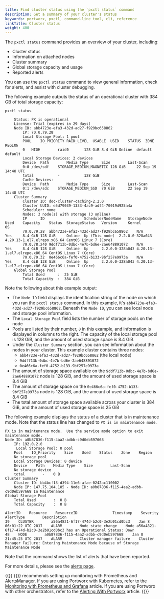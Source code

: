 ```yaml
---
title: Find cluster status using the `pxctl status` command
description: Get a summary of your cluster's status
keywords: portworx, pxctl, command-line tool, cli, reference
linkTitle: Cluster status
weight: 400
---
```


The `pxctl status` command provides an overview of your cluster, including:

- Cluster status
- Information on attached nodes
- Cluster summary
- Global storage capacity and usage
- Reported alerts

You can use the `pxctl status` command to view general information, check for alerts, and assist with cluster debugging.

The following example outputs the status of an operational cluster with 384 GB of total storage capacity:

```text
pxctl status
```

```output
	Status: PX is operational
	License: Trial (expires in 29 days)
	Node ID: abb4723e-efa3-432d-ad27-f929bc658862
		IP: 70.0.79.28
		Local Storage Pool: 1 pool
		POOL	IO_PRIORITY	RAID_LEVEL	USABLE	USED	STATUS	ZONE	REGION
		0	HIGH		raid0		128 GiB	8.4 GiB	Online	default	default
		Local Storage Devices: 2 devices
		Device	Path		Media Type		Size		Last-Scan
		0:0	/dev/sdf	STORAGE_MEDIUM_MAGNETIC	128 GiB		22 Sep 19 14:48 UTC
		total			-			128 GiB
		Cache Devices:
		Device	Path		Media Type		Size		Last-Scan
		0:1	/dev/sdc	STORAGE_MEDIUM_SSD	70 GiB		22 Sep 19 14:48 UTC
	Cluster Summary
		Cluster ID: doc-cluster-caching-2.2.0
		Cluster UUID: e5d79039-1333-4ac9-adf4-70019d925a4a
		Scheduler: none
		Nodes: 3 node(s) with storage (3 online)
		IP		ID					SchedulerNodeName	StorageNode	Used    Capacity	Status	StorageStatus	Version		Kernel				OS
		70.0.79.28	abb4723e-efa3-432d-ad27-f929bc658862	N/A			Yes		8.4 GiB 128 GiB		Online	Up (This node)	2.2.0.0-328a043	4.20.13-1.el7.elrepo.x86_64	CentOS Linux 7 (Core)
		70.0.78.240	9ddf713b-0dbc-4e7b-bd6e-2ae648891072	N/A			Yes		8.4 GiB 128 GiB		Online	Up		2.2.0.0-328a043	4.20.13-1.el7.elrepo.x86_64	CentOS Linux 7 (Core)
		70.0.79.32	0e466c6a-fef0-4752-b133-9bf257e9973a	N/A			Yes		8.4 GiB 128 GiB		Online	Up		2.2.0.0-328a043	4.20.13-1.el7.elrepo.x86_64	CentOS Linux 7 (Core)
	Global Storage Pool
		Total Used    	:  25 GiB
		Total Capacity	:  384 GiB
```

Note the following about this example output:

* The `Node ID` field displays the identification string of the node on which you ran the `pxctl status` command. In this example, it's `abb4723e-efa3-432d-ad27-f929bc658862`. Beneath the `Node ID`, you can see local node and storage pool information.
* The `Local Storage Pool` field lists the number of storage pools on the node
* Pools are listed by their number, `0` in this example, and information is displayed in columns to the right. The capacity of the local storage pool is 128 GiB, and the amount of used storage space is 8.4 GiB.
* Under the `Cluster Summary` section, you can see information about the nodes in your cluster. This example cluster contains three nodes:
  * `abb4723e-efa3-432d-ad27-f929bc658862` (the local node)
  * `9ddf713b-0dbc-4e7b-bd6e-2ae648891072`
  * `0e466c6a-fef0-4752-b133-9bf257e9973a`
* The amount of storage space available on the `9ddf713b-0dbc-4e7b-bd6e-2ae648891072` node is 128 GiB, and the amount of used storage space is 8.4 GiB
* The amount of storage space  on the `0e466c6a-fef0-4752-b133-9bf257e9973a` node is 128 GiB, and the amount of used storage space is 8.4 GiB
* The total amount of storage space available across your cluster is 384 GiB, and the amount of used storage space is 25 GiB

The following example displays the status of a cluster that is in maintenance mode. Note that the status line has changed to `PX is in maintenance mode`.


```text
PX is in maintenance mode.  Use the service mode option to exit maintenance mode.
Node ID: a0b87836-f115-4aa2-adbb-c9d0eb597668
    IP: 192.0.2.0
     Local Storage Pool: 0 pool
    Pool    IO_Priority    Size    Used    Status    Zone    Region
    No storage pool
    Local Storage Devices: 0 device
    Device    Path    Media Type    Size        Last-Scan
    No storage device
    total        -    0 B
Cluster Summary
    Cluster ID: bb4bcf13-d394-11e6-afae-0242ac110002
    Node IP: 147.75.104.185 - Node ID: a0b87836-f115-4aa2-adbb-c9d0eb597668 In Maintenance
Global Storage Pool
    Total Used        :  0 B
    Total Capacity    :  0 B

AlertID    Resource    ResourceID                Timestamp    Severity    AlertType        Description
39    CLUSTER        a56a4821-6f17-474d-b2c0-3e2b01cd0bc3    Jan 8 06:01:22 UTC 2017    ALARM        Node state change    Node a56a4821-6f17-474d-b2c0-3e2b01cd0bc3 has an Operational Status: Down
48    NODE        a0b87836-f115-4aa2-adbb-c9d0eb597668    Jan 8 21:45:25 UTC 2017    ALARM        Cluster manager failure    Cluster Manager Failure: Entering Maintenance Mode because of Storage Maintenance Mode
```

Note that the command shows the list of alerts that have been reported.

For more details, please see the [alerts page](/operations/operate-other/monitoring/portworx-alerts).

{{<info>}}
{{<companyName>}} recommends setting up monitoring with Prometheus and AlertsManager. If you are using Portworx with Kubernetes, refer to the [Monitoring with Prometheus and Grafana](/install-portworx/monitoring) article. If you are using Portworx with other orchestrators, refer to the [Alerting With Portworx](/operations/operate-other/monitoring/alerting/) article.
{{</info>}}
